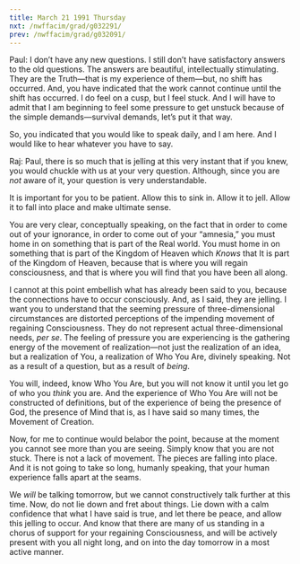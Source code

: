 ```yaml
---
title: March 21 1991 Thursday
nxt: /nwffacim/grad/g032291/
prev: /nwffacim/grad/g032091/
---
```


Paul: I don’t have any new questions. I still don’t have satisfactory
answers to the old questions. The answers are beautiful, intellectually
stimulating. They are the Truth—that is my experience of them—but, no
shift has occurred. And, you have indicated that the work cannot
continue until the shift has occurred. I do feel on a cusp, but I feel
stuck. And I will have to admit that I am beginning to feel some
pressure to get unstuck because of the simple demands—survival demands,
let’s put it that way.

So, you indicated that you would like to speak daily, and I am here. And
I would like to hear whatever you have to say.

Raj: Paul, there is so much that is jelling at this very instant that if
you knew, you would chuckle with us at your very question. Although,
since you are *not* aware of it, your question is very understandable.

It is important for you to be patient. Allow this to sink in. Allow it
to jell. Allow it to fall into place and make ultimate sense.

You are very clear, conceptually speaking, on the fact that in order to
come out of your ignorance, in order to come out of your “amnesia,” you
must home in on something that is part of the Real world. You must home
in on something that is part of the Kingdom of Heaven which *Knows* that
It is part of the Kingdom of Heaven, because that is where you will
regain consciousness, and that is where you will find that you have been
all along.

I cannot at this point embellish what has already been said to you,
because the connections have to occur consciously. And, as I said, they
are jelling. I want you to understand that the seeming pressure of
three-dimensional circumstances are distorted perceptions of the
impending movement of regaining Consciousness. They do not represent
actual three-dimensional needs, *per se*. The feeling of pressure you are
experiencing is the gathering energy of the movement of realization—not
just the realization of an idea, but a realization of You, a realization
of Who You Are, divinely speaking. Not as a result of a question, but as
a result of *being*.

You will, indeed, know Who You Are, but you will not know it until you
let go of who you *think* you are. And the experience of Who You Are will
not be constructed of definitions, but of the experience of being the
presence of God, the presence of Mind that is, as I have said so many
times, the Movement of Creation.

Now, for me to continue would belabor the point, because at the moment
you cannot see more than you are seeing. Simply know that you are not
stuck. There is not a lack of movement. The pieces are falling into
place. And it is not going to take so long, humanly speaking, that your
human experience falls apart at the seams.

We *will* be talking tomorrow, but we cannot constructively talk further
at this time. Now, do not lie down and fret about things. Lie down with
a calm confidence that what I have said is true, and let there be peace,
and allow this jelling to occur. And know that there are many of us
standing in a chorus of support for your regaining Consciousness, and
will be actively present with you all night long, and on into the day
tomorrow in a most active manner.


